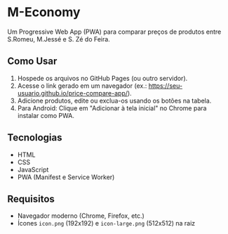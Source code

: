# M-Economy

Um Progressive Web App (PWA) para comparar preços de produtos entre S.Romeu, M.Jessé e S. Zé do Feira.

## Como Usar
1. Hospede os arquivos no GitHub Pages (ou outro servidor).
2. Acesse o link gerado em um navegador (ex.: https://seu-usuario.github.io/price-compare-app/).
3. Adicione produtos, edite ou exclua-os usando os botões na tabela.
4. Para Android: Clique em "Adicionar à tela inicial" no Chrome para instalar como PWA.

## Tecnologias
- HTML
- CSS
- JavaScript
- PWA (Manifest e Service Worker)

## Requisitos
- Navegador moderno (Chrome, Firefox, etc.)
- Ícones `icon.png` (192x192) e `icon-large.png` (512x512) na raiz